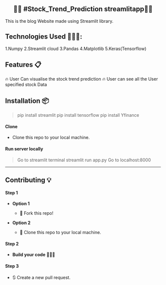<h2 align="center">✍🏽 #Stock_Trend_Prediction streamlitapp👨‍💻</h2>

<p>This is the blog Website made using Streamlit library.</p>


## Technologies Used 👨🏽‍💻:

1.Numpy
2.Streamlit cloud
3.Pandas
4.Matplotlib
5.Keras(Tensorflow)


## Features 📋
🔥 User Can visualise the stock trend prediction
🔥 User can see all the User specified stock Data



## Installation 📦

>pip install streamlit
>pip install tensorflow
>pip install Yfinance

#### Clone

- Clone this repo to your local machine.

#### Run server locally

> Go to streamlit terminal 
> streamlit run app.py
> Go to localhost:8000





----

## Contributing 💡


#### Step 1

- **Option 1**
    - 🍴 Fork this repo!

- **Option 2**
    - 👯 Clone this repo to your local machine.


#### Step 2

- **Build your code** 🔨🔨🔨

#### Step 3

- 🔃 Create a new pull request.







